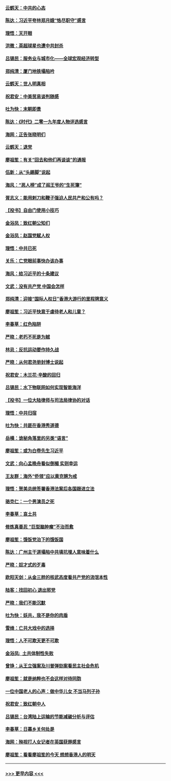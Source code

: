 #### [云鹤天：中共的心态](../pages/nsc993/n11729906.md?t=12181722) 
#### [陈达：习近平夸林郑月娥“恪尽职守”感言](../pages/nsc993/n11729881.md?t=12181722) 
#### [理悟：天开眼](../pages/nsc993/n11729699.md?t=12181722) 
#### [洪微：英超球星也遭中共封杀](../pages/nsc993/n11727243.md?t=12181722) 
#### [吕锡民：服务业与城市化——全球宏观经济转型](../pages/nsc993/n11725845.md?t=12181722) 
#### [郑纯清：厦门地铁塌陷吟](../pages/nsc993/n11725813.md?t=12181722) 
#### [云鹤天：世人明真相](../pages/nsc993/n11725621.md?t=12181722) 
#### [祝君安：中美贸易谈判随感](../pages/nsc993/n11725609.md?t=12181722) 
#### [吐为快：末朝即景](../pages/nsc993/n11723365.md?t=12181722) 
#### [陈达：《时代》二零一九年度人物评选感言](../pages/nsc993/n11723337.md?t=12181722) 
#### [海网：正告张晓明们](../pages/nsc993/n11723228.md?t=12181722) 
#### [云鹤天：退党](../pages/nsc993/n11723056.md?t=12181722) 
#### [廖祖笙：有关“回去和他们再谈谈”的通报](../pages/nsc993/n11722442.md?t=12181722) 
#### [伍新：从“头踢脚”说起](../pages/nsc993/n11722429.md?t=12181722) 
#### [海风：“恶人榜”成了阎王爷的“生死簿”](../pages/nsc993/n11722272.md?t=12181722) 
#### [胥志义：能用剌刀和鞭子强迫人民共产和公有吗？](../pages/nsc993/n11720569.md?t=12181722) 
#### [【投书】自由门使用小技巧](../pages/nsc993/n11720180.md?t=12181722) 
#### [金浴凤：致红朝公知们](../pages/nsc993/n11720563.md?t=12181722) 
#### [金浴凤：赵国党赋人权](../pages/nsc993/n11720533.md?t=12181722) 
#### [理悟：中共已死](../pages/nsc993/n11720233.md?t=12181722) 
#### [关乐：亡党眼前事快办该办事](../pages/nsc993/n11719160.md?t=12181722) 
#### [海风：给习近平的十条建议](../pages/nsc993/n11717616.md?t=12181722) 
#### [文武：没有共产党 中国会怎样](../pages/nsc993/n11717584.md?t=12181722) 
#### [郑纯清：迎接“国际人权日”香港大游行的里程牌意义](../pages/nsc993/n11717417.md?t=12181722) 
#### [廖祖笙：习近平快意于虐待老人和儿童？](../pages/nsc993/n11715313.md?t=12181722) 
#### [李春草：红色陷阱](../pages/nsc993/n11715029.md?t=12181722) 
#### [严晓：老朽不死是为贼](../pages/nsc993/n11712910.md?t=12181722) 
#### [林忌：反抗运动要作持久战](../pages/nsc993/n11712623.md?t=12181722) 
#### [严晓：从何君尧册封博士说起](../pages/nsc993/n11712465.md?t=12181722) 
#### [祝君安：木兰花·辛酸的回归](../pages/nsc993/n11712381.md?t=12181722) 
#### [吕锡民：水下物联网如何实现智能海洋](../pages/nsc993/n11711158.md?t=12181722) 
#### [【投书】一位大陆律师与司法局律协的对话](../pages/nsc993/n11709675.md?t=12181722) 
#### [理悟：中共归宿](../pages/nsc993/n11710059.md?t=12181722) 
#### [吐为快：共匪在香港秀道德](../pages/nsc993/n11709979.md?t=12181722) 
#### [岳横：诡秘角落里的另类“语言”](../pages/nsc993/n11709792.md?t=12181722) 
#### [廖祖笙：或为白卷先生习近平](../pages/nsc993/n11708330.md?t=12181722) 
#### [文武：向心孟晚舟看似倒楣 实则幸运](../pages/nsc993/n11708236.md?t=12181722) 
#### [王友群：海外“侨领”应以黄克锵为戒](../pages/nsc993/n11706176.md?t=12181722) 
#### [理悟：贺美总统签署香港法案后各国跟进立法](../pages/nsc993/n11706853.md?t=12181722) 
#### [骆克仁：一个男演员之死](../pages/nsc993/n11706677.md?t=12181722) 
#### [李春草：哀土共](../pages/nsc993/n11706255.md?t=12181722) 
#### [修炼真善忍 “巨型脑肿瘤”不治而愈](../pages/nsc993/n11705340.md?t=12181722) 
#### [廖祖笙：饿饭党治下的饿饭国](../pages/nsc993/n11705085.md?t=12181722) 
#### [陈达：广州主干道塌陷中共填坑埋人意味着什么](../pages/nsc993/n11705046.md?t=12181722) 
#### [严晓：奴才式的歹毒](../pages/nsc993/n11704826.md?t=12181722) 
#### [欧阳天剑：从金三胖的核武态度看共产党的流氓本性](../pages/nsc993/n11702238.md?t=12181722) 
#### [陆客：找回初心 退出邪党](../pages/nsc993/n11702213.md?t=12181722) 
#### [严晓：我们不能沉默](../pages/nsc993/n11702110.md?t=12181722) 
#### [吐为快：妖共，我不是你的肉盾](../pages/nsc993/n11701366.md?t=12181722) 
#### [雪绮：亡共大戏中的选择](../pages/nsc993/n11699922.md?t=12181722) 
#### [理悟：人不可欺天更不可欺](../pages/nsc993/n11699657.md?t=12181722) 
#### [金浴凤:  土共体制性失败](../pages/nsc993/n11699361.md?t=12181722) 
#### [曾铮：从王立强案及川普弹劾案看民主社会危机](../pages/nsc993/n11699318.md?t=12181722) 
#### [廖祖笙：就是纳粹也不会这样对待同胞](../pages/nsc993/n11697658.md?t=12181722) 
#### [一位中国老人的心声：做中华儿女 不当马列子孙](../pages/nsc993/n11697525.md?t=12181722) 
#### [祝君安：致红朝中人](../pages/nsc993/n11697518.md?t=12181722) 
#### [吕锡民：台湾陆上运输的节能减碳分析与评估](../pages/nsc993/n11694983.md?t=12181722) 
#### [李春草：日暮乡关何处是](../pages/nsc993/n11694805.md?t=12181722) 
#### [海网：殃视打人女记者在英国获罪感言](../pages/nsc993/n11693832.md?t=12181722) 
#### [廖祖笙：看看廖祖笙的今天 想想香港人的明天](../pages/nsc993/n11693707.md?t=12181722) 

----
#### [ >>> 更早内容 <<< ](../indexes/nsc993-earlier.md)
